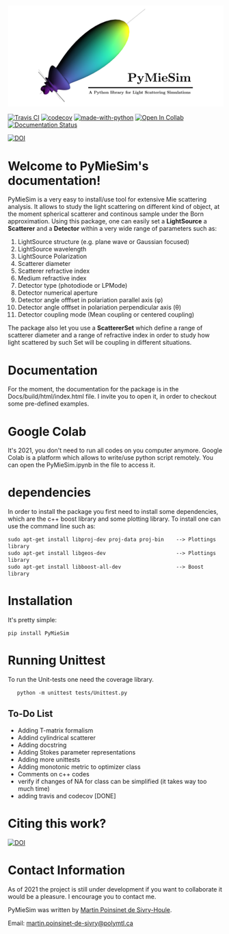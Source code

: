 
![figure](./docs/images/Logo2Use.png)

[![Travis CI](https://img.shields.io/travis/com/MartinPdeS/PyMieSim/master?label=Travis%20CI)](https://travis-ci.com/github/numpy/numpy)
[![codecov](https://codecov.io/gh/MartinPdeS/PyMieSim/branch/master/graph/badge.svg)](https://codecov.io/gh/MartinPdeS/PyMieSim)
[![made-with-python](https://img.shields.io/badge/Made%20with-Python-1f425f.svg)](https://www.python.org/)
[![Open In Collab](https://colab.research.google.com/assets/colab-badge.svg)](https://colab.research.google.com/drive/1FUi_hRUXxCVvkHBY10YE1yR-nTATcDei?usp=sharing)
[![Documentation Status](https://readthedocs.org/projects/pymiesim/badge/?version=latest)](https://pymiesim.readthedocs.io/en/latest/?badge=latest)

[![DOI](https://zenodo.org/badge/DOI/10.5281/zenodo.4556074.svg)](https://doi.org/10.5281/zenodo.4556074)

Welcome to PyMieSim's documentation!
====================================



PyMieSim is a very easy to install/use tool for extensive Mie scattering analysis. It allows to study the light scattering
on different kind of object, at the moment spherical scatterer and continous sample under the Born approximation.
Using this package, one can easily set a **LightSource** a **Scatterer** and a **Detector** within a very wide range of parameters such as:
<ol>
<li>LightSource structure (e.g. plane wave or Gaussian focused)</li>
<li>LightSource wavelength</li>
<li>LightSource Polarization</li>
<li>Scatterer diameter</li>
<li>Scatterer refractive index</li>
<li>Medium refractive index</li>
<li>Detector type (photodiode or LPMode)</li>
<li>Detector numerical aperture</li>
<li>Detector angle offfset in polariation parallel axis (&phi;)</li>
<li>Detector angle offfset in polariation perpendicular axis (&theta;)</li>
<li>Detector coupling mode (Mean coupling or centered coupling)</li>
</ol>


The package also let you use a **ScattererSet** which define a range of scatterer diameter and a range of refractive index
in order to study how light scattered by such Set will be coupling in different situations.


Documentation
=============
For the moment, the documentation for the package is in the Docs/build/html/index.html file.
I invite you to open it, in order to checkout some pre-defined examples.


Google Colab
============
It's 2021, you don't need to run all codes on you computer anymore. Google Colab is a platform which allows to write/use python script remotely.
You can open the PyMieSim.ipynb in the file to access it.


dependencies
============
In order to install the package you first need to install some dependencies, which are the c++ boost library and some plotting library. To install one can use the command line such as:
```console
sudo apt-get install libproj-dev proj-data proj-bin    --> Plottings library
sudo apt-get install libgeos-dev                       --> Plottings library
sudo apt-get install libboost-all-dev                  --> Boost library
```

Installation
============
It's pretty simple:
```console
pip install PyMieSim
```


Running Unittest
================

To run the Unit-tests one need the coverage library.

```console
   python -m unittest tests/Unittest.py
```


To-Do List
----------

- Adding T-matrix formalism
- Addind cylindrical scatterer
- Adding docstring
- Adding Stokes parameter representations
- Adding more unittests
- Adding monotonic metric to optimizer class
- Comments on c++ codes
- verify if changes of NA for <LPmode> class can be simplified (it takes way too much time)
- adding travis and codecov [DONE]


Citing this work?
================

[![DOI](https://zenodo.org/badge/DOI/10.5281/zenodo.4556074.svg)](https://doi.org/10.5281/zenodo.4556074)


Contact Information
===================
As of 2021 the project is still under development if you want to collaborate it would be a pleasure. I encourage you to contact me.

PyMieSim was written by [Martin Poinsinet de Sivry-Houle](https://github.com/MartinPdS).

Email: [martin.poinsinet-de-sivry@polymtl.ca](mailto:martin.poinsinet-de-sivry@polymtl.ca?subject=PyMieSim)
